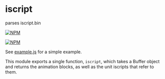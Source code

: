 # iscript
parses iscript.bin

[![NPM](https://img.shields.io/npm/v/iscript.svg?style=flat)](https://www.npmjs.org/package/iscript)

[![NPM](https://nodei.co/npm/iscript.png)](https://www.npmjs.org/package/iscript)

See [example.js](./example.js) for a simple example.

This module exports a single function, `iscript`, which takes a Buffer object and returns the animation blocks, as well as the unit iscripts that refer to them.
